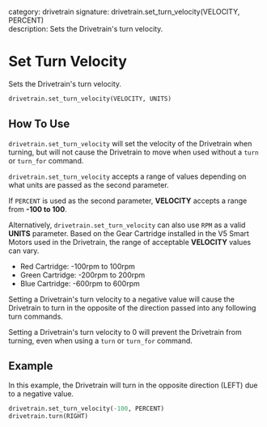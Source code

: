 category: drivetrain
signature: drivetrain.set_turn_velocity(VELOCITY, PERCENT)  
description: Sets the Drivetrain's turn velocity.

# Set Turn Velocity

Sets the Drivetrain's turn velocity.

```python
drivetrain.set_turn_velocity(VELOCITY, UNITS)
```

## How To Use

`drivetrain.set_turn_velocity` will set the velocity of the Drivetrain when turning, but will not cause the Drivetrain to move when used without a `turn` or `turn_for` command.

`drivetrain.set_turn_velocity` accepts a range of values depending on what units are passed as the second parameter.

If `PERCENT` is used as the second parameter, **VELOCITY** accepts a range from **-100 to 100**.

Alternatively, `drivetrain.set_turn_velocity` can also use `RPM` as a valid **UNITS** parameter. Based on the Gear Cartridge installed in the V5 Smart Motors used in the Drivetrain, the range of acceptable **VELOCITY** values can vary.

* Red Cartridge: -100rpm to 100rpm
* Green Cartridge: -200rpm to 200rpm
* Blue Cartridge: -600rpm to 600rpm

Setting a Drivetrain's turn velocity to a negative value will cause the Drivetrain to turn in the opposite of the direction passed into any following turn commands.

Setting a Drivetrain's turn velocity to 0 will prevent the Drivetrain from turning, even when using a `turn` or `turn_for` command.

## Example

In this example, the Drivetrain will turn in the opposite direction (LEFT) due to a negative value.

```python
drivetrain.set_turn_velocity(-100, PERCENT)
drivetrain.turn(RIGHT)
```

<advanced>
</advanced>
